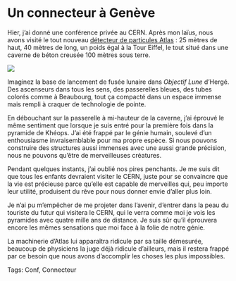 # Un connecteur à Genève

Hier, j’ai donné une conférence privée au CERN. Après mon laïus, nous avons visité le tout nouveau [détecteur de particules Atlas](http://fr.wikipedia.org/wiki/Atlas_(CERN)) : 25 mètres de haut, 40 mètres de long, un poids égal à la Tour Eiffel, le tout situé dans une caverne de béton creusée 100 mètres sous terre.<span id="more-279"></span>

![](http://tcrouzet.comhttps://tcrouzet.com/images_tc/atlas.jpg)

Imaginez la base de lancement de fusée lunaire dans *Objectif Lune* d’Hergé. Des ascenseurs dans tous les sens, des passerelles bleues, des tubes colorés comme à Beaubourg, tout ça compacté dans un espace immense mais rempli à craquer de technologie de pointe.

En débouchant sur la passerelle à mi-hauteur de la caverne, j’ai éprouvé le même sentiment que lorsque je suis entré pour la première fois dans la pyramide de Khéops. J’ai été frappé par le génie humain, soulevé d’un enthousiasme invraisemblable pour ma propre espèce. Si nous pouvons construire des structures aussi immenses avec une aussi grande précision, nous ne pouvons qu’être de merveilleuses créatures.

Pendant quelques instants, j’ai oublié nos pires penchants. Je me suis dit que tous les enfants devraient visiter le CERN, juste pour se convaincre que la vie est précieuse parce qu’elle est capable de merveilles qui, peu importe leur utilité, produisent du rêve pour nous donner envie d’aller plus loin.

Je n’ai pu m’empêcher de me projeter dans l’avenir, d’entrer dans la peau du touriste du futur qui visitera le CERN, qui le verra comme moi je vois les pyramides avec quatre mille ans de distance. Je suis sûr qu’il éprouvera encore les mêmes sensations que moi face à la folie de notre génie.

La machinerie d’Atlas lui apparaîtra ridicule par sa taille démesurée, beaucoup de physiciens la juge déjà ridicule d’ailleurs, mais il restera frappé par ce besoin que nous avons d’accomplir les choses les plus impossibles.

Tags: Conf, Connecteur